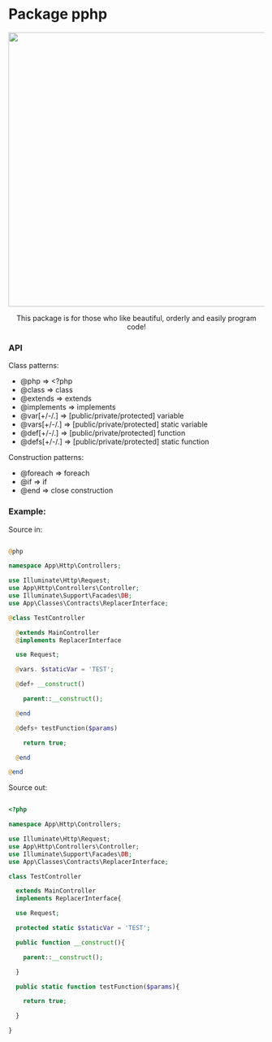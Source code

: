 # Package pphp

<p align="center">
	<img src="https://lh3.googleusercontent.com/fgWad7OjuLD0eeDNooyDX98BsDmywtA3p2bw-_rO6BzUOawdCimzc8aYgJ64-XhME8N7-pb6Fu7O7_UalnGQZAlmZGWUM_-OaZiaDWjbJjs3N-JUpOpM8mPwNDezuxVVp0Y7NmuNR9GEm3vKREV4gTAmoG4MdY6L3s--XhXR3Oj4h6j6CGksITBgueYgzlyBxVQtg1S1Ox1mKFkIHRmKKhYJOS9dnA4L3HKf5yAkqneYA42K0KjZbyzSW2cEdSPqIr3TcX4_eXsKq-GLjW8i5bQZO4sKiub7fb9yaok-5QGOP8f3_AoDylgmIAhsXZmbHd5hxRVivEZMuAr_FEq5stoMW0o3E-oFC8lN150O2ovzOSSZ48sv6xPISxWMRpGKLq0G_aglFwGZAtvhlLZ_pVibv-BDyrirPqihv3TTRAlba-DVPJjKZKjk9URZuUm6Dtt_I5pZlLDa_de8cBplGfpz9qJYvehNL3OXNeLRx4Y8EKLsHshlaYXT513ft7xqirXvrsL8xL2xgOnrRn_1tzKp4eIU-BrI6pXosDuZ8yJYEMxz-LyRFyP6HrhPXHyr0AIZs_bzfpfUO5vpUZzXBFYlcSeV_obQQUW5rlY=w900-h490-no" width="540">
</p>

<p align="center">
	This package is for those who like beautiful, orderly and easily program code!
</p>

### API

Class patterns:

* @php => <?php 
* @class => class 
* @extends => extends 
* @implements => implements 
* @var[+/-/.] => [public/private/protected] variable
* @vars[+/-/.] => [public/private/protected] static variable
* @def[+/-/.] => [public/private/protected] function
* @defs[+/-/.] => [public/private/protected] static function

Construction patterns:

* @foreach => foreach 
* @if => if 
* @end => close construction

### Example:

Source in:

```php

@php

namespace App\Http\Controllers;

use Illuminate\Http\Request;
use App\Http\Controllers\Controller;
use Illuminate\Support\Facades\DB;
use App\Classes\Contracts\ReplacerInterface;

@class TestController

  @extends MainController
  @implements ReplacerInterface

  use Request;

  @vars. $staticVar = 'TEST';

  @def+ __construct()

    parent::__construct();

  @end

  @defs+ testFunction($params)

    return true;

  @end

@end

```

Source out:

```php

<?php

namespace App\Http\Controllers;

use Illuminate\Http\Request;
use App\Http\Controllers\Controller;
use Illuminate\Support\Facades\DB;
use App\Classes\Contracts\ReplacerInterface;

class TestController

  extends MainController
  implements ReplacerInterface{

  use Request;

  protected static $staticVar = 'TEST';

  public function __construct(){

    parent::__construct();

  }

  public static function testFunction($params){

    return true;

  }

}

```
